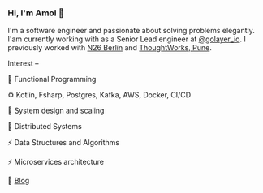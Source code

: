 ### Hi, I'm Amol 👋

I'm a software engineer and passionate about solving problems elegantly.
I'am currently working with as a Senior Lead engineer at [@golayer_io](https://twitter.com/golayer_io). I previously worked with [N26 Berlin](http://n26.com) and [ThoughtWorks, Pune](https://www.thoughtworks.com/about-us). 

Interest –

🚀 Functional Programming  

⚙️ Kotlin, Fsharp, Postgres, Kafka, AWS, Docker, CI/CD

🍥 System design and scaling

🚀 Distributed Systems

⚡️ Data Structures and Algorithms

⚡️ Microservices architecture

📝 [Blog](https://amol.me)

